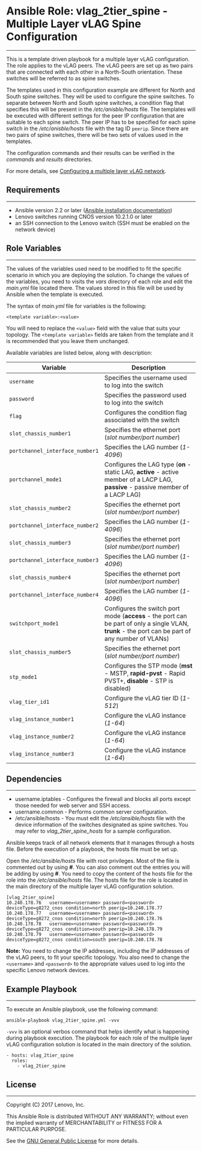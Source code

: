 # Ansible Role: vlag_2tier_spine - Multiple Layer vLAG Spine Configuration
---
<add role description below>

This is a template driven playbook for a multiple layer vLAG configuration. The role applies to the vLAG peers. The vLAG peers are set up as two pairs that are connected with each other in a North-South orientation. These switches will be referred to as spine switches.

The templates used in this configuration example are different for North and South spine switches. They will be used to configure the spine switches. To separate between North and South spine switches, a condition flag that specifies this will be present in the */etc/anisble/hosts* file. The templates will be executed with different settings for the peer IP configuration that are suitable to each spine switch. The peer IP has to be specified for each spine switch in the */etc/anisble/hosts* file with the tag ID `peerip`. Since there are two pairs of spine switches, there will be two sets of values used in the templates.

The configuration commands and their results can be verified in the *commands* and *results* directories.

For more details, see [Configuring a multiple layer vLAG network](http://systemx.lenovofiles.com/help/index.jsp?topic=%2Fcom.lenovo.switchmgt.ansible.doc%2Fconfiguring_a_multiple_layer_vlag_using_ansible.html&cp=0_3_1_0_7).


## Requirements
---
<add role requirements information below>

- Ansible version 2.2 or later ([Ansible installation documentation](http://docs.ansible.com/ansible/intro_installation.html))
- Lenovo switches running CNOS version 10.2.1.0 or later
- an SSH connection to the Lenovo switch (SSH must be enabled on the network device)


## Role Variables
---
<add role variables information below>

The values of the variables used need to be modified to fit the specific scenario in which you are deploying the solution. To change the values of the variables, you need to visits the *vars* directory of each role and edit the *main.yml* file located there. The values stored in this file will be used by Ansible when the template is executed.

The syntax of *main.yml* file for variables is the following:

```
<template variable>:<value>
```

You will need to replace the `<value>` field with the value that suits your topology. The `<template variable>` fields are taken from the template and it is recommended that you leave them unchanged.

Available variables are listed below, along with description:

Variable | Description
--- | ---
`username` | Specifies the username used to log into the switch
`password` | Specifies the password used to log into the switch
`flag` | Configures the condition flag associated with the switch
`slot_chassis_number1` | Specifies the ethernet port (*slot number/port number*)
`portchannel_interface_number1` | Specifies the LAG number (*1-4096*)
`portchannel_mode1` | Configures the LAG type (**on** - static LAG, **active** - active member of a LACP LAG, **passive** - passive member of a LACP LAG)
`slot_chassis_number2` | Specifies the ethernet port (*slot number/port number*)
`portchannel_interface_number2` | Specifies the LAG number (*1-4096*)
`slot_chassis_number3` | Specifies the ethernet port (*slot number/port number*)
`portchannel_interface_number3` | Specifies the LAG number (*1-4096*)
`slot_chassis_number4` | Specifies the ethernet port (*slot number/port number*)
`portchannel_interface_number4` | Specifies the LAG number (*1-4096*)
`switchport_mode1` | Configures the switch port mode (**access** - the port can be part of only a single VLAN, **trunk** - the port can be part of any number of VLANs)
`slot_chassis_number5` | Specifies the ethernet port (*slot number/port number*)
`stp_mode1` | Configures the STP mode (**mst** - MSTP, **rapid-pvst** - Rapid PVST+, **disable** - STP is disabled)
`vlag_tier_id1` | Configure the vLAG tier ID (*1-512*)
`vlag_instance_number1` | Configure the vLAG instance (*1-64*)
`vlag_instance_number2` | Configure the vLAG instance (*1-64*)
`vlag_instance_number3` | Configure the vLAG instance (*1-64*)


## Dependencies
---
<add dependencies information below>

- username.iptables - Configures the firewall and blocks all ports except those needed for web server and SSH access.
- username.common - Performs common server configuration.
- /etc/ansible/hosts - You must edit the */etc/ansible/hosts* file with the device information of the switches designated as spine switches. You may refer to *vlag_2tier_spine_hosts* for a sample configuration.

Ansible keeps track of all network elements that it manages through a hosts file. Before the execution of a playbook, the hosts file must be set up.

Open the */etc/ansible/hosts* file with root privileges. Most of the file is commented out by using **#**. You can also comment out the entries you will be adding by using **#**. You need to copy the content of the hosts file for the role into the */etc/ansible/hosts* file. The hosts file for the role is located in the main directory of the multiple layer vLAG configuration solution.
  
```
[vlag_2tier_spine]
10.240.178.76   username=<username> password=<password> deviceType=g8272_cnos condition=north peerip=10.240.178.77
10.240.178.77   username=<username> password=<password> deviceType=g8272_cnos condition=north peerip=10.240.178.76
10.240.178.78   username=<username> password=<password> deviceType=g8272_cnos condition=south peerip=10.240.178.79
10.240.178.79   username=<username> password=<password> deviceType=g8272_cnos condition=south peerip=10.240.178.78
```
**Note:** You need to change the IP addresses, including the IP addresses of the vLAG peers, to fit your specific topology. You also need to change the `<username>` and `<password>` to the appropriate values used to log into the specific Lenovo network devices.


## Example Playbook
---
<add playbook samples below>

To execute an Ansible playbook, use the following command:

```
ansible-playbook vlag_2tier_spine.yml -vvv
```

`-vvv` is an optional verbos command that helps identify what is happening during playbook execution. The playbook for each role of the multiple layer vLAG configuration solution is located in the main directory of the solution.

```
- hosts: vlag_2tier_spine
  roles:
    - vlag_2tier_spine
```


## License
---
<add license information below>
Copyright (C) 2017 Lenovo, Inc.

This Ansible Role is distributed WITHOUT ANY WARRANTY; without even the implied warranty of MERCHANTABILITY or FITNESS FOR A PARTICULAR PURPOSE.  

See the [GNU General Public License](http://www.gnu.org/licenses/) for more details.